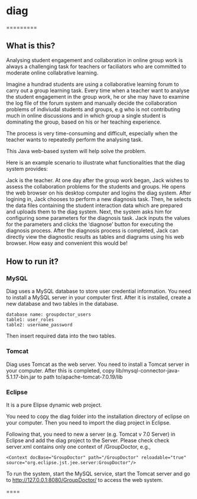 # **diag**
=========

## What is this?
 
Analysing student engagement and collaboration in online group work is always a challenging task for teachers or faciliators who are committed to moderate online collabrative learning. 

Imagine a hundrad students are using a collaborative learning forum to carry out a group learning task. Every time when a teacher want to analyse the student engagement in the group work, he or she may have to examine the log file of the forum system and manually decide the collaboration problems of indiviudal students and groups, e.g who is not contributing much in online discussions and in which group a single student is dominating the group, based on his or her teaching experience. 

The process is very time-consuming and difficult, especially when the teacher wants to repeatedly perform the analysing task.

This Java web-based system will help solve the problem.

Here is an example scenario to illustrate what functionalities that the diag system provides: 

Jack is the teacher. At one day after the group work began, Jack wishes to assess the collaboration problems for the students and groups. He opens the web browser on his desktop computer and logins the diag system. After logining in, Jack chooses to perform a new diagnosis task. Then, he selects the data files containing the student interaction data which are prepared and uploads them to the diag system. Next, the system asks him for configuring some parameters for the diagnosis task. Jack inputs the values for the parameters and clicks the ‘diagnose’ button for executing the diagnosis process. After the diagnosis process is completed, Jack can directly view the diagnostic results as tables and diagrams using his web browser. How easy and convenient this would be!

## How to run it?

### MySQL

Diag uses a MySQL database to store user credential information. You need to install a MySQL server in your computer first. After it is installed, create a new database and two tables in the database.

`database name: groupdoctor_users`  
`table1: user_roles`  
`table2: username_password`

Then insert required data into the two tables.

### Tomcat

Diag uses Tomcat as the web server. You need to install a Tomcat server in your computer. After this is completed, copy lib/mysql-connector-java-5.1.17-bin.jar to path to/apache-tomcat-7.0.19/lib

### Eclipse

It is a pure Elipse dynamic web project.

You need to copy the diag folder into the installation directory of eclipse on your computer. Then you need to import the diag project in Eclipse. 

Following that, you need to new a server (e.g. Tomcat v 7.0 Server) in Eclipse and add the diag project to the Server. Please check check server.xml contains only one context of /GroupDoctor, e.g.,

    <Context docBase="GroupDoctor" path="/GroupDoctor" reloadable="true" source="org.eclipse.jst.jee.server:GroupDoctor"/>


To run the system, start the MySQL service, start the Tomcat server and go to http://127.0.0.1:8080/GroupDoctor/ to access the web system.

====
